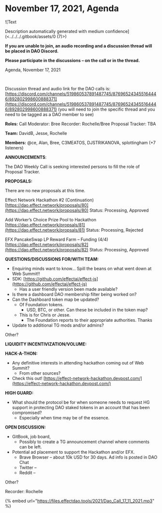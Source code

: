 # November 17, 2021, Agenda

![Text

Description automatically generated with medium confidence](<../../../.gitbook/assets/0 (7)>)‌

​​**If you are unable to join, an audio recording and a discussion thread will be placed in DAO Discord.**

**Please participate in the discussions – on the call or in the thread.**

Agenda, November 17, 2021

‌

Discussion thread and audio link for the DAO calls is: [https://discord.com/channels/519860537891487745/876965243455164446/892802998600888371](https://discord.com/channels/519860537891487745/876965243455164446/892802998600888371) (you will need to join the specific thread and you need to be tagged as a DAO member to see)

‌**Roles:** Call Moderator: Bree Recorder: Rochelle/Bree Proposal Tracker: TBA

**Team:** DavidB, Jesse, Rochelle

**Members:** @ce, Alan, Bree, C3MEATOS, DJSTRIKANOVA, splottingham (+7 listeners)

**ANNOUNCEMENTS**:

The DAO Weekly Call is seeking interested persons to fill the role of Proposal Tracker.

**PROPOSALS:**

There are no new proposals at this time.

Effect Network Hackathon #2 (Continuation) [https://dao.effect.network/proposals/80](https://dao.effect.network/proposals/80) Status: Processing, Approved

Add Worker’s Choice Prize Pool to Hackathon [https://dao.effect.network/propsals/81](https://dao.effect.network/propsals/81) Status: Processing, Rejected

EFX PancakeSwap LP Reward Farm – Funding (4/4) [https://dao.effect.network/proposals/82](https://dao.effect.network/proposals/82) Status: Processing, Approved

**QUESTIONS/DISCUSSIONS FOR/WITH TEAM:**

* Enquiring minds want to know… Spill the beans on what went down at Web Summit!!
* SDK: [https://github.com/effectai/effect-js](https://github.com/effectai/effect-js)
  * Has a user friendly version been made available?
* Is there a dashboard DAO membership filter being worked on?
* Can the Dashboard token map be updated?
  * Of Foundation tokens.
    * USD, BTC, or other. Can these be included in the token map?
  * This is for Chris or Jesse.
    * The Foundation reports to their appropriate authorities. Thanks
* Update to additional TG mods and/or admins?

Other?

**LIQUIDITY INCENTIVIZATION/VOLUME:**

**HACK-A-THON:**

* Any definitive interests in attending hackathon coming out of Web Summit?
  * From other sources?
* Check this out! [https://effect-network-hackathon.devpost.com/](https://effect-network-hackathon.devpost.com/)

**HIGH GUARD:**

* What should the protocol be for when someone needs to request HG support in protecting DAO staked tokens in an account that has been compromised?
  * Especially when time may be of the essence.

**OPEN DISCUSSION:**

* GitBook, job board,
  * Possibly to create a TG announcement channel where comments can be left.
* Potential ad placement to support the Hackathon and/or EFX.
  * Brave Browser – about 10k USD for 30 days. Ad info is posted in DAO Chat
  * Twitter –
  * Reddit –

Other?

Recorder: Rochelle

{% embed url="https://files.effectdao.tools/2021/Dao_Call_17_11_2021.mp3" %}
